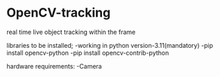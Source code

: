 # OpenCV-tracking
real time live object tracking within the frame

libraries to be installed;
-working in python version-3.11(mandatory)
-pip install opencv-python
-pip install opencv-contrib-python

hardware requirements:
-Camera
